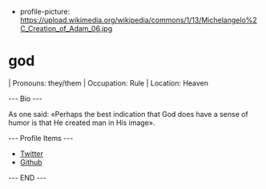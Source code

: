 <!-- Last updated: 2024-06-06 -->

<!-- Profile Picture -->
- profile-picture: https://upload.wikimedia.org/wikipedia/commons/1/13/Michelangelo%2C_Creation_of_Adam_06.jpg

<!-- Name -->
# god

<!-- Short Bio -->
| Pronouns: they/them
| Occupation: Rule
| Location: Heaven

--- Bio ---
<!-- MAX 300 characters -->

As one said: «Perhaps the best indication that God does have a sense of humor is that He created man in His image».

--- Profile Items ---
<!-- Available profile items: Twitter, Facebook, Instagram, Unsplash, Dribbble, YouTube, Dev.to, Linkedin, Github, Buy Me a Coffee -->

- [Twitter](https://twitter.com/god)
- [Github](https://github.com/god)


<!-- Don't change anything after this line -->
--- END ---
